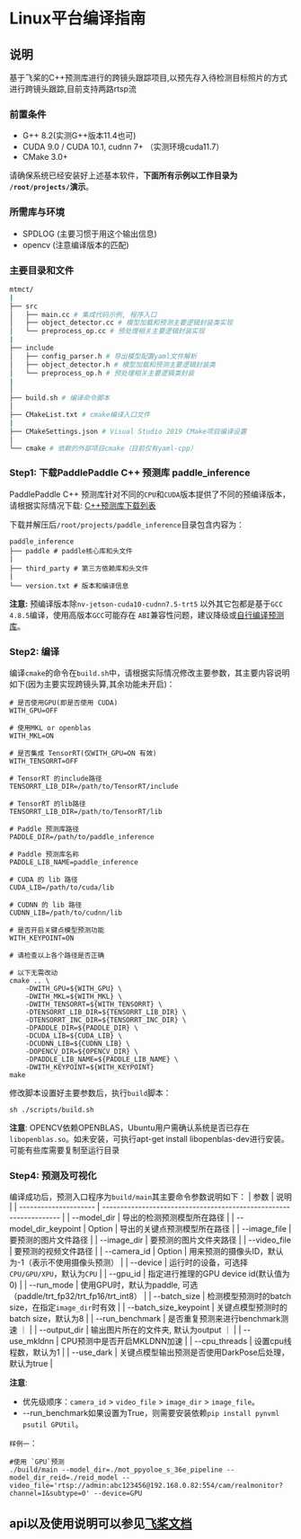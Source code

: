 # Linux平台编译指南

## 说明
基于飞桨的C++预测库进行的跨镜头跟踪项目,以预先存入待检测目标照片的方式进行跨镜头跟踪,目前支持两路rtsp流

### 前置条件
* G++ 8.2(实测G++版本11.4也可)
* CUDA 9.0 / CUDA 10.1, cudnn 7+ （实测环境cuda11.7）
* CMake 3.0+

请确保系统已经安装好上述基本软件，**下面所有示例以工作目录为 `/root/projects/`演示**。
### 所需库与环境
* SPDLOG (主要习惯于用这个输出信息)
* opencv (注意编译版本的匹配)

### 主要目录和文件

```bash
mtmct/
|
├── src
│   ├── main.cc # 集成代码示例, 程序入口
│   ├── object_detector.cc # 模型加载和预测主要逻辑封装类实现
│   └── preprocess_op.cc # 预处理相关主要逻辑封装实现
|
├── include
│   ├── config_parser.h # 导出模型配置yaml文件解析
│   ├── object_detector.h # 模型加载和预测主要逻辑封装类
│   └── preprocess_op.h # 预处理相关主要逻辑类封装
|
│
├── build.sh # 编译命令脚本
│
├── CMakeList.txt # cmake编译入口文件
|
├── CMakeSettings.json # Visual Studio 2019 CMake项目编译设置
│
└── cmake # 依赖的外部项目cmake（目前仅有yaml-cpp）

```


### Step1: 下载PaddlePaddle C++ 预测库 paddle_inference

PaddlePaddle C++ 预测库针对不同的`CPU`和`CUDA`版本提供了不同的预编译版本，请根据实际情况下载:  [C++预测库下载列表](https://paddleinference.paddlepaddle.org.cn/user_guides/download_lib.html)


下载并解压后`/root/projects/paddle_inference`目录包含内容为：
```
paddle_inference
├── paddle # paddle核心库和头文件
|
├── third_party # 第三方依赖库和头文件
|
└── version.txt # 版本和编译信息
```

**注意:** 预编译版本除`nv-jetson-cuda10-cudnn7.5-trt5` 以外其它包都是基于`GCC 4.8.5`编译，使用高版本`GCC`可能存在 `ABI`兼容性问题，建议降级或[自行编译预测库](https://www.paddlepaddle.org.cn/documentation/docs/zh/advanced_guide/inference_deployment/inference/build_and_install_lib_cn.html)。


### Step2: 编译

编译`cmake`的命令在`build.sh`中，请根据实际情况修改主要参数，其主要内容说明如下(因为主要实现跨镜头算,其余功能未开启)：

```
# 是否使用GPU(即是否使用 CUDA)
WITH_GPU=OFF

# 使用MKL or openblas
WITH_MKL=ON

# 是否集成 TensorRT(仅WITH_GPU=ON 有效)
WITH_TENSORRT=OFF

# TensorRT 的include路径
TENSORRT_LIB_DIR=/path/to/TensorRT/include

# TensorRT 的lib路径
TENSORRT_LIB_DIR=/path/to/TensorRT/lib

# Paddle 预测库路径
PADDLE_DIR=/path/to/paddle_inference

# Paddle 预测库名称
PADDLE_LIB_NAME=paddle_inference

# CUDA 的 lib 路径
CUDA_LIB=/path/to/cuda/lib

# CUDNN 的 lib 路径
CUDNN_LIB=/path/to/cudnn/lib

# 是否开启关键点模型预测功能
WITH_KEYPOINT=ON

# 请检查以上各个路径是否正确

# 以下无需改动
cmake .. \
    -DWITH_GPU=${WITH_GPU} \
    -DWITH_MKL=${WITH_MKL} \
    -DWITH_TENSORRT=${WITH_TENSORRT} \
    -DTENSORRT_LIB_DIR=${TENSORRT_LIB_DIR} \
    -DTENSORRT_INC_DIR=${TENSORRT_INC_DIR} \
    -DPADDLE_DIR=${PADDLE_DIR} \
    -DCUDA_LIB=${CUDA_LIB} \
    -DCUDNN_LIB=${CUDNN_LIB} \
    -DOPENCV_DIR=${OPENCV_DIR} \
    -DPADDLE_LIB_NAME=${PADDLE_LIB_NAME} \
    -DWITH_KEYPOINT=${WITH_KEYPOINT}
make

```

修改脚本设置好主要参数后，执行`build`脚本：
 ```shell
 sh ./scripts/build.sh
 ```

**注意**: OPENCV依赖OPENBLAS，Ubuntu用户需确认系统是否已存在`libopenblas.so`。如未安装，可执行apt-get install libopenblas-dev进行安装。可能有些库需要复制至运行目录

### Step4: 预测及可视化
编译成功后，预测入口程序为`build/main`其主要命令参数说明如下：
| 参数                  | 说明                                                               |
| --------------------- | ------------------------------------------------------------------ |
| --model_dir           | 导出的检测预测模型所在路径                                         |
| --model_dir_keypoint  | Option                                                             | 导出的关键点预测模型所在路径                         |
| --image_file          | 要预测的图片文件路径                                               |
| --image_dir           | 要预测的图片文件夹路径                                             |
| --video_file          | 要预测的视频文件路径                                               |
| --camera_id           | Option                                                             | 用来预测的摄像头ID，默认为-1（表示不使用摄像头预测） |
| --device              | 运行时的设备，可选择`CPU/GPU/XPU`，默认为`CPU`                     |
| --gpu_id              | 指定进行推理的GPU device id(默认值为0)                             |
| --run_mode            | 使用GPU时，默认为paddle, 可选（paddle/trt_fp32/trt_fp16/trt_int8） |
| --batch_size          | 检测模型预测时的batch size，在指定`image_dir`时有效                |
| --batch_size_keypoint | 关键点模型预测时的batch size，默认为8                              |
| --run_benchmark       | 是否重复预测来进行benchmark测速 ｜                                 |
| --output_dir          | 输出图片所在的文件夹, 默认为output ｜                              |
| --use_mkldnn          | CPU预测中是否开启MKLDNN加速                                        |
| --cpu_threads         | 设置cpu线程数，默认为1                                             |
| --use_dark            | 关键点模型输出预测是否使用DarkPose后处理，默认为true               |

**注意**:
- 优先级顺序：`camera_id` > `video_file` > `image_dir` > `image_file`。
- --run_benchmark如果设置为True，则需要安装依赖`pip install pynvml psutil GPUtil`。

`样例一`：

```shell
#使用 `GPU`预测
./build/main --model_dir=./mot_ppyoloe_s_36e_pipeline --model_dir_reid=./reid_model --video_file='rtsp://admin:abc123456@192.168.0.82:554/cam/realmonitor?channel=1&subtype=0' --device=GPU

```

## api以及使用说明可以参见[飞桨文档](https://www.paddlepaddle.org.cn/inference/v2.5/guides/introduction/index_intro.html)